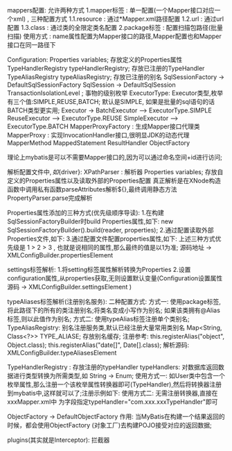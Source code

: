 mappers配置: 允许两种方式
    1.mapper标签  :  单一配置(一个Mapper接口对应一个xml) , 三种配置方式
        1.1.resource : 通过*Mapper.xml路径配置
        1.2.url      : 通过url配置
        1.3.class    : 通过类的全限定类名配置
    2.package标签 :  配置扫描包路径(批量扫描)
        使用方式  :  name属性配置为Mapper接口的路径,Mapper配置也和Mapper接口在同一路径下
        
Configuration:
    Properties variables; 存放定义的Properties属性
    TypeHandlerRegistry typeHandlerRegistry; 存放已注册的TypeHandler
    TypeAliasRegistry typeAliasRegistry; 存放已注册的别名
SqlSessionFactory -> DefaultSqlSessionFactory
SqlSession -> DefaultSqlSession
TransactionIsolationLevel ; 事物的级别枚举
ExecutorType: Executor类型,枚举有三个值:SIMPLE,REUSE,BATCH; 默认是SIMPLE, 如果是批量的sql语句的话BATCH类型更实用;
Executor ->  BatchExecutor  -->  ExecutorType.SIMPLE
             ReuseExecutor  -->  ExecutorType.REUSE
             SimpleExecutor --> ExecutorType.BATCH
MapperProxyFactory : 生成Mapper接口代理类
MapperProxy : 实现InvocationHandler接口,很明显JDK的动态代理
MapperMethod
MappedStatement
ResultHandler
ObjectFactory

理论上mybatis是可以不需要Mapper接口的,因为可以通过命名空间+id进行访问;
    
解析配置文件中${},如${driver}:
    XPathParser : 解析器
        Properties variables; 存放自定义的Properties属性以及读取外部的Properties配置
    真正解析是在XNode构造函数中调用私有函数parseAttributes解析${},最终调用静态方法PropertyParser.parse完成解析

Properties属性添加的三种方式(优先级顺序导读):
    1.在构建SqlSessionFactoryBuilder时build Properties属性,如下:
        new SqlSessionFactoryBuilder().build(reader, properties);
    2.通过配置读取外部Properties文件,如下:
        <properties resource="mybatis/jdbc.properties"/>
    3.通过配置文件配置properties属性,如下:
            <properties >
                <property name="custom" value="1"/>
            </properties>
    上述三种方式优先级是 1 > 2 > 3 , 也就是说相同的属性,那么最终的值是以1为准;
    源码地址 -> XMLConfigBuilder.propertiesElement
  
settings标签解析:
    1.将setting标签属性解析转换为Properties
    2.设置configuration属性,从properties获取,无则设置默认变量(Configuration设置属性源码 -> XMLConfigBuilder.settingsElement )   
    
typeAliases标签解析(注册别名服务):
    二种配置方式:
        方式一: 使用package标签,将此路径下的所有的类注册别名;将类名变成小写作为别名;
                如果该类拥有@Alias标签,则以此值作为别名;
        方式二: 使用typeAlias标签注册单个类别名;
   TypeAliasRegistry: 别名注册服务类,默认已经注册大量常用类别名
        Map<String, Class<?>> TYPE_ALIASE;  存放别名缓存; 
        注册参考:
            this.registerAlias("object", Object.class);
            this.registerAlias("date[]", Date[].class);
    解析源码: XMLConfigBuilder.typeAliasesElement         

TypeHandlerRegistry : 存放注册的typeHandler
typeHandlers: 对数据库返回数据进行类型转换为所需类型,如 String -> Enum;
    使用方式一: 如User类中包含一个枚举属性,那么注册一个该枚举属性转换器即可(TypeHandler),然后将转换器注册到mybatis中,这样就可以了;注册示例如下:
        <typeHandlers>
            <typeHandler handler="com.ws.mybatis.typehandler.StringToSexEnum" />
        </typeHandlers>
    使用方式二:
        无需注册转换器,直接在xxxMapper.xml中 为字段指定typeHandler="com.xxx.xxxTypeHandler"即可
        
ObjectFactory -> DefaultObjectFactory
    作用: 当MyBatis在构建一个结果返回的时候，都会使用ObjectFactory (对象工厂)去构建POJO接受对应的返回数据;

plugins(其实就是Interceptor): 拦截器
    